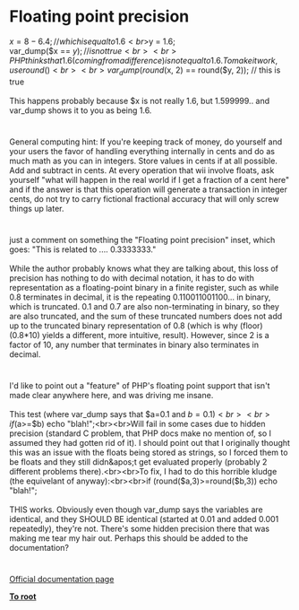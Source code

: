 # Floating point precision



$x = 8 - 6.4;  // which is equal to 1.6<br>$y = 1.6;<br>var_dump($x == $y); // is not true<br><br>PHP thinks that 1.6 (coming from a difference) is not equal to 1.6. To make it work, use round()<br><br>var_dump(round($x, 2) == round($y, 2)); // this is true<br><br>This happens probably because $x is not really 1.6, but 1.599999.. and var_dump shows it to you as being 1.6.  

#

General computing hint: If you&apos;re keeping track of money, do yourself and your users the favor of handling everything internally in cents and do as much math as you can in integers. Store values in cents if at all possible. Add and subtract in cents. At every operation that wii involve floats, ask yourself "what will happen in the real world if I get a fraction of a cent here" and if the answer is that this operation will generate a transaction in integer cents, do not try to carry fictional fractional accuracy that will only screw things up later.  

#

just a comment on something the "Floating point precision" inset, which goes: "This is related to .... 0.3333333."<br><br>While the author probably knows what they are talking about, this loss of precision has nothing to do with decimal notation, it has to do with representation as a floating-point binary in a finite register, such as while 0.8 terminates in decimal, it is the repeating 0.110011001100... in binary, which is truncated.  0.1 and 0.7 are also non-terminating in binary, so they are also truncated, and the sum of these truncated numbers does not add up to the truncated binary representation of 0.8 (which is why (floor)(0.8*10) yields a different, more intuitive, result).  However, since 2 is a factor of 10, any number that terminates in binary also terminates in decimal.  

#

I&apos;d like to point out a "feature" of PHP&apos;s floating point support that isn&apos;t made clear anywhere here, and was driving me insane.<br><br>This test (where var_dump says that $a=0.1 and $b=0.1)<br><br>if ($a&gt;=$b) echo "blah!";<br><br>Will fail in some cases due to hidden precision (standard C problem, that PHP docs make no mention of, so I assumed they had gotten rid of it). I should point out that I originally thought this was an issue with the floats being stored as strings, so I forced them to be floats and they still didn&apos;t get evaluated properly (probably 2 different problems there).<br><br>To fix, I had to do this horrible kludge (the equivelant of anyway):<br><br>if (round($a,3)&gt;=round($b,3)) echo "blah!";<br><br>THIS works. Obviously even though var_dump says the variables are identical, and they SHOULD BE identical (started at 0.01 and added 0.001 repeatedly), they&apos;re not. There&apos;s some hidden precision there that was making me tear my hair out. Perhaps this should be added to the documentation?  

#

[Official documentation page](https://www.php.net/manual/en/language.types.float.php)

**[To root](/README.md)**